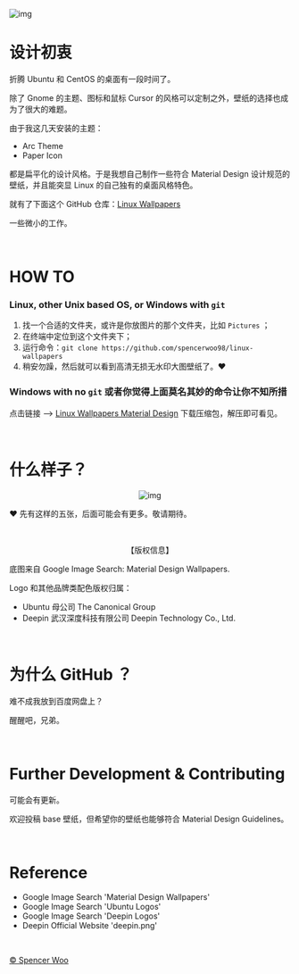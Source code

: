 
![img](https://i.loli.net/2018/04/29/5ae5ca937f0c7.jpg)

# 设计初衷

折腾 Ubuntu 和 CentOS 的桌面有一段时间了。

除了 Gnome 的主题、图标和鼠标 Cursor 的风格可以定制之外，壁纸的选择也成为了很大的难题。

由于我这几天安装的主题：

- Arc Theme
- Paper Icon

都是扁平化的设计风格。于是我想自己制作一些符合 Material Design 设计规范的壁纸，并且能突显 Linux 的自己独有的桌面风格特色。

就有了下面这个 GitHub 仓库：[Linux Wallpapers](https://github.com/spencerwoo98/linux-wallpapers)

一些微小的工作。

<br>

# HOW TO

### Linux, other Unix based OS, or Windows with `git`

1. 找一个合适的文件夹，或许是你放图片的那个文件夹，比如 `Pictures` ；
2. 在终端中定位到这个文件夹下；
3. 运行命令：`git clone https://github.com/spencerwoo98/linux-wallpapers`
4. 稍安勿躁，然后就可以看到高清无损无水印大图壁纸了。:heart:

### Windows with no `git` 或者你觉得上面莫名其妙的命令让你不知所措

点击链接 --> [Linux Wallpapers Material Design](https://github.com/spencerwoo98/linux-wallpapers/archive/master.zip) 下载压缩包，解压即可看见。

<br>

# 什么样子？

<div align='center'>

![img](https://i.loli.net/2018/04/29/5ae5d18625520.jpg)

</div>

:heart: 先有这样的五张，后面可能会有更多。敬请期待。

<br>

<div align='center'>

【版权信息】

</div>

底图来自 Google Image Search: Material Design Wallpapers.

Logo 和其他品牌类配色版权归属：

- Ubuntu 母公司 The Canonical Group
- Deepin 武汉深度科技有限公司 Deepin Technology Co., Ltd. 

<br>

# 为什么 GitHub ？

难不成我放到百度网盘上？

醒醒吧，兄弟。

<br>

# Further Development & Contributing

可能会有更新。

欢迎投稿 base 壁纸，但希望你的壁纸也能够符合 Material Design Guidelines。

<br>

# Reference

- Google Image Search 'Material Design Wallpapers'
- Google Image Search 'Ubuntu Logos'
- Google Image Search 'Deepin Logos'
- Deepin Official Website 'deepin.png'

<br>

[© Spencer Woo](https://spencerwoo.com)